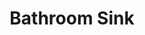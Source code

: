 ---
language: id
layout: product-item
title: Bathroom Sink
description: Description in &amp; Bathroom Sink
keyword: keyword in Bathroom Sink
image: /images/Oyster-Gray-Mosaic.jpg
sub-title: Bathroom Sink
article-1: Designs and colors are not limited to what is featured bellow
title-right: Bathroom Sink
article-right: Bathroom Sink
title-2: Bathroom Sink
article-2: Bathroom Sink
article-3: Bathroom Sink
alt-slide1: Bathroom Sink
alt-slide2: Bathroom Sink
alt-slide3: Bathroom Sink
slide1: /images/Oyster-Gray-Mosaic.jpg
slide2: /images/Oyster-Gray-Mosaic.jpg
slide3: /images/Oyster-Gray-Mosaic.jpg
---